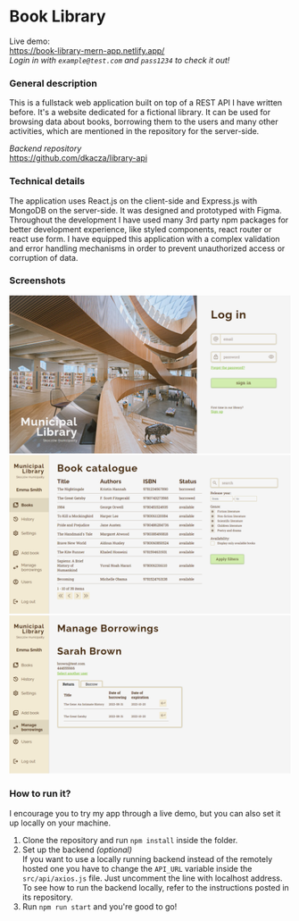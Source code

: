 # Book Library

Live demo:
<br>
https://book-library-mern-app.netlify.app/
<br>
*Login in with `example@test.com` and `pass1234` to check it out!*

### General description
This is a fullstack web application built on top of a REST API I have written before.
It's a website dedicated for a fictional library.
It can be used for browsing data about books, borrowing them to the users and many other activities, which are mentioned in the repository for the server-side.

*Backend repository*
<br>
https://github.com/dkacza/library-api

### Technical details
The application uses React.js on the client-side and Express.js with MongoDB on the server-side. It was designed and prototyped with Figma.
Throughout the development I have used many 3rd party npm packages for better development experience, like styled components, react router or react use form.
I have equipped this application with a complex validation and error handling mechanisms in order to prevent unauthorized access or corruption of data.

### Screenshots
![login screenshot](./screenshots/login-screenshot.png "login")
![book screenshot](./screenshots/book-screenshot.png "books")
![borrowing screenshot](./screenshots/borrowings-screenshot.png "borrowings")

### How to run it?
I encourage you to try my app through a live demo, but you can also set it up locally on your machine.
1. Clone the repository and run `npm install` inside the folder.
2. Set up the backend *(optional)*
    <br>
    If you want to use a locally running backend instead of the remotely hosted one you have to change the `API_URL` variable inside the `src/api/axios.js` file. Just uncomment the line with localhost address.
    <br>
    To see how to run the backend locally, refer to the instructions posted in its repository.  
3. Run `npm run start` and you're good to go!
